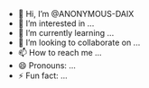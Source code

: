 - 👋 Hi, I’m @ANONYMOUS-DAIX
- 👀 I’m interested in ...
- 🌱 I’m currently learning ...
- 💞️ I’m looking to collaborate on ...
- 📫 How to reach me ...
- 😄 Pronouns: ...
- ⚡ Fun fact: ...

<!---
ANONYMOUS-DAIX/ANONYMOUS-DAIX is a ✨ special ✨ repository because its `README.md` (this file) appears on your GitHub profile.
You can click the Preview link to take a look at your changes.
--->
